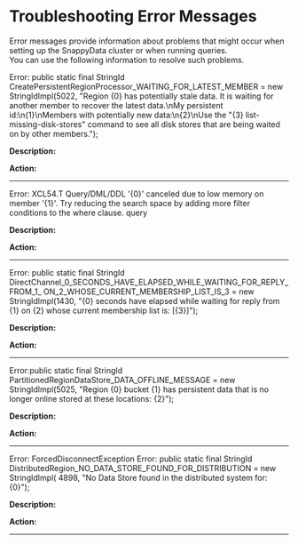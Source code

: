 # Troubleshooting Error Messages
Error messages provide information about problems that might occur when setting up the SnappyData cluster or when running queries. </br>You can use the following information to resolve such problems.


<problem>Error: public static final StringId CreatePersistentRegionProcessor_WAITING_FOR_LATEST_MEMBER = new StringIdImpl(5022, "Region {0} has potentially stale data. It is waiting for another member to recover the latest data.\nMy persistent id:\n{1}\nMembers with potentially new data:\n{2}\nUse the \"{3} list-missing-disk-stores\" command to see all disk stores that are being waited on by other members.");</problem>

<solution>**Description:**</br></solution>


<solution>**Action:**</br><solution>

_ _ _

<problem>
Error:  <name>XCL54.T</name>
<text>Query/DML/DDL '{0}' canceled due to low memory on member '{1}'. Try reducing the search space by adding more filter conditions to the where clause.</text>
<arg>query</arg></problem>

<solution>**Description:**</br></solution>

<solution>**Action:**</br></solution>

_ _ _

<problem>
Error: public static final StringId DirectChannel_0_SECONDS_HAVE_ELAPSED_WHILE_WAITING_FOR_REPLY_FROM_1_ ON_2_WHOSE_CURRENT_MEMBERSHIP_LIST_IS_3 = new StringIdImpl(1430, "{0} seconds have elapsed while waiting for reply from {1} on {2} whose current membership list is: [{3}]");</problem>

<solution>**Description:**</br></solution>

<solution>**Action:**</br></solution>

_ _ _

<problem>
Error:public static final StringId PartitionedRegionDataStore_DATA_OFFLINE_MESSAGE = new StringIdImpl(5025, "Region {0} bucket {1} has persistent data that is no longer online stored at these locations: {2}");</problem>

<solution>**Description:**</br></solution>

<solution>**Action:**</br></solution>

_ _ _

<problem>
Error: ForcedDisconnectException
Error: public static final StringId DistributedRegion_NO_DATA_STORE_FOUND_FOR_DISTRIBUTION = new StringIdImpl(
   4898, "No Data Store found in the distributed system for: {0}");</problem>
   
<solution>**Description:**</br></solution>

<solution>**Action:**</br></solution>
_ _ _
